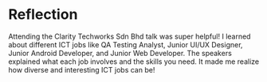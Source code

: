 <h1>Reflection</h1>
<p>Attending the Clarity Techworks Sdn Bhd talk was super helpful! I learned about different ICT jobs like QA Testing Analyst, Junior UI/UX Designer, Junior Android Developer, and Junior Web Developer. The speakers explained what each job involves and the skills you need. It made me realize how diverse and interesting ICT jobs can be!</p>
